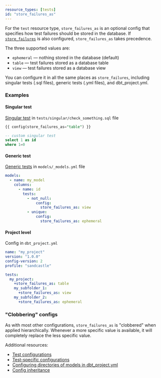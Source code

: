 ```yaml
---
resource_types: [tests]
id: "store_failures_as"
---
```


For the `test` resource type, `store_failures_as` is an optional config that specifies how test failures should be stored in the database. If [`store_failures`](/reference/resource-configs/store_failures) is also configured, `store_failures_as` takes precedence. 

The three supported values are:

- `ephemeral` &mdash; nothing stored in the database (default)
- `table` &mdash; test failures stored as a database table
- `view` &mdash; test failures stored as a database view

You can configure it in all the same places as `store_failures`, including singular tests (.sql files), generic tests (.yml files), and dbt_project.yml.

### Examples

#### Singular test

[Singular test](https://docs.getdbt.com/docs/build/tests#singular-tests) in `tests/singular/check_something.sql` file

```sql
{{ config(store_failures_as="table") }}

-- custom singular test
select 1 as id
where 1=0
```

#### Generic test

[Generic tests](https://docs.getdbt.com/docs/build/tests#generic-tests) in `models/_models.yml` file

```yaml
models:
  - name: my_model
    columns:
      - name: id
        tests:
          - not_null:
              config:
                store_failures_as: view
          - unique:
              config:
                store_failures_as: ephemeral
```

#### Project level

Config in `dbt_project.yml`

```yaml
name: "my_project"
version: "1.0.0"
config-version: 2
profile: "sandcastle"

tests:
  my_project:
    +store_failures_as: table
    my_subfolder_1:
      +store_failures_as: view
    my_subfolder_2:
      +store_failures_as: ephemeral
```

### "Clobbering" configs

As with most other configurations, `store_failures_as` is "clobbered" when applied hierarchically. Whenever a more specific value is available, it will completely replace the less specific value.

Additional resources: 

- [Test configurations](/reference/data-test-configs#related-documentation)
- [Test-specific configurations](/reference/data-test-configs#test-specific-configurations)
- [Configuring directories of models in dbt_project.yml](/reference/model-configs#configuring-directories-of-models-in-dbt_projectyml)
- [Config inheritance](/reference/configs-and-properties#config-inheritance)